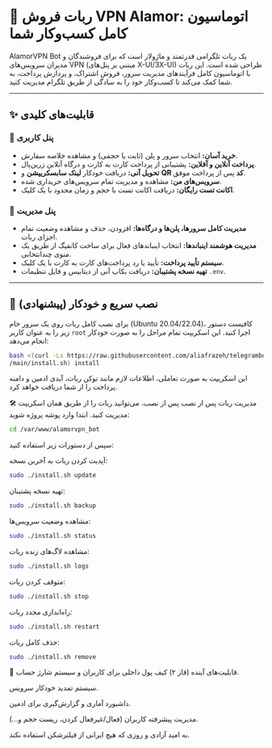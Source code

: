 # 🚀 ربات فروش VPN Alamor: اتوماسیون کامل کسب‌وکار شما

AlamorVPN Bot یک ربات تلگرامی قدرتمند و ماژولار است که برای فروشندگان و مدیران سرویس‌های VPN (مبتنی بر پنل‌های X-UI/3X-UI) طراحی شده است. این ربات با اتوماسیون کامل فرآیندهای مدیریت سرور، فروش اشتراک، و پردازش پرداخت، به شما کمک می‌کند تا کسب‌وکار خود را به سادگی از طریق تلگرام مدیریت کنید.



---
## ✨ قابلیت‌های کلیدی

### 👤 پنل کاربری
- **خرید آسان:** انتخاب سرور و پلن (ثابت یا حجمی) و مشاهده خلاصه سفارش.
- **پرداخت آنلاین و آفلاین:** پشتیبانی از پرداخت کارت به کارت و درگاه آنلاین زرین‌پال.
- **تحویل آنی:** دریافت خودکار **لینک سابسکریپشن** و **QR کد** پس از پرداخت موفق.
- **سرویس‌های من:** مشاهده و مدیریت تمام سرویس‌های خریداری شده.
- **اکانت تست رایگان:** دریافت اکانت تست با حجم و زمان محدود با یک کلیک.

### 💼 پنل مدیریت
- **مدیریت کامل سرورها، پلن‌ها و درگاه‌ها:** افزودن، حذف و مشاهده وضعیت تمام اجزای ربات.
- **مدیریت هوشمند اینباندها:** انتخاب اینباندهای فعال برای ساخت کانفیگ از طریق یک منوی چندانتخابی.
- **سیستم تأیید پرداخت:** تأیید یا رد پرداخت‌های کارت به کارت با یک کلیک.
- **تهیه نسخه پشتیبان:** دریافت بکاپ آنی از دیتابیس و فایل تنظیمات `.env`.

---
## 🚀 نصب سریع و خودکار (پیشنهادی)

برای نصب کامل ربات روی یک سرور خام (Ubuntu 20.04/22.04)، کافیست دستور زیر را به عنوان کاربر `root` اجرا کنید. این اسکریپت تمام مراحل را به صورت خودکار انجام می‌دهد:

```bash
bash <(curl -Ls https://raw.githubusercontent.com/aliafrazeh/telegrambot-v2ray-netsafe
/main/install.sh) install
```


این اسکریپت به صورت تعاملی، اطلاعات لازم مانند توکن ربات، آیدی ادمین و دامنه پرداخت را از شما دریافت خواهد کرد.

🛠️ مدیریت ربات پس از نصب
پس از نصب، می‌توانید ربات را از طریق همان اسکریپت مدیریت کنید. ابتدا وارد پوشه پروژه شوید:

```bash
cd /var/www/alamorvpn_bot
```

سپس از دستورات زیر استفاده کنید:

آپدیت کردن ربات به آخرین نسخه:

```bash
sudo ./install.sh update
```
تهیه نسخه پشتیبان:


```bash
sudo ./install.sh backup
```
مشاهده وضعیت سرویس‌ها:


```bash
sudo ./install.sh status
```
مشاهده لاگ‌های زنده ربات:


```bash
sudo ./install.sh logs
```
متوقف کردن ربات:



```bash
sudo ./install.sh stop
```
راه‌اندازی مجدد ربات:



```bash
sudo ./install.sh restart
```

حذف کامل ربات:


```bash
sudo ./install.sh remove
```



🔮 قابلیت‌های آینده (فاز ۲)
کیف پول داخلی برای کاربران و سیستم شارژ حساب.

سیستم تمدید خودکار سرویس.

داشبورد آماری و گزارش‌گیری برای ادمین.

مدیریت پیشرفته کاربران (فعال/غیرفعال کردن، ریست حجم و...).

به امید آزادی و روزی که هیچ ایرانی از فیلترشکن استفاده نکند.
